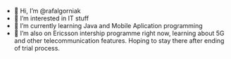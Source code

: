 - 👋 Hi, I’m @rafalgorniak
- 👀 I’m interested in IT stuff
- 🌱 I’m currently learning Java and Mobile Aplication programming
- 💞️ I’m also on Ericsson intership programme right now, learning about 5G and other telecommunication features. Hoping to stay there after ending of trial process. 

<!---
rafalgorniak/rafalgorniak is a ✨ special ✨ repository because its `README.md` (this file) appears on your GitHub profile.
You can click the Preview link to take a look at your changes.
--->
